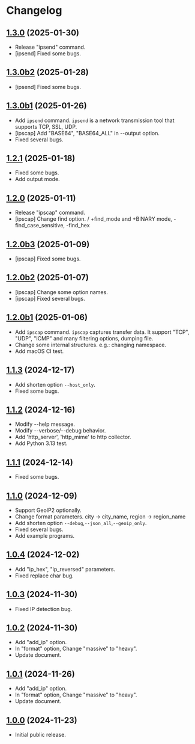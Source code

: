 # Changelog

## [1.3.0](https://github.com/deer-hunt/ipsurv/releases/tag/v1.3.0) (2025-01-30)

- Release "ipsend" command.
- [ipsend] Fixed some bugs.

## [1.3.0b2](https://github.com/deer-hunt/ipsurv/releases/tag/v1.3.0b2) (2025-01-28)

- [ipsend] Fixed some bugs.

## [1.3.0b1](https://github.com/deer-hunt/ipsurv/releases/tag/v1.3.0b1) (2025-01-26)

- Add `ipsend` command. `ipsend` is a network transmission tool that supports TCP, SSL, UDP.
- [ipscap] Add "BASE64", "BASE64_ALL" in --output option.
- Fixed several bugs.

## [1.2.1](https://github.com/deer-hunt/ipsurv/releases/tag/v1.2.1) (2025-01-18)

- Fixed some bugs.
- Add output mode.

## [1.2.0](https://github.com/deer-hunt/ipsurv/releases/tag/v1.2.0) (2025-01-11)

- Release "ipscap" command.
- [ipscap] Change find option. / +find_mode and +BINARY mode, -find_case_sensitive, -find_hex

## [1.2.0b3](https://github.com/deer-hunt/ipsurv/releases/tag/v1.2.0b3) (2025-01-09)

- [ipscap] Fixed some bugs.

## [1.2.0b2](https://github.com/deer-hunt/ipsurv/releases/tag/v1.2.0b2) (2025-01-07)

- [ipscap] Change some option names.
- [ipscap] Fixed several bugs.

## [1.2.0b1](https://github.com/deer-hunt/ipsurv/releases/tag/v1.2.0b1) (2025-01-06)

- Add `ipscap` command. `ipscap` captures transfer data. It support "TCP", "UDP", "ICMP" and many filtering options, dumping file.
- Change some internal structures. e.g.: changing namespace.
- Add macOS CI test. 

## [1.1.3](https://github.com/deer-hunt/ipsurv/releases/tag/v1.1.3) (2024-12-17)

- Add shorten option ```--host_only```.
- Fixed some bugs.

## [1.1.2](https://github.com/deer-hunt/ipsurv/releases/tag/v1.1.2) (2024-12-16)

- Modify --help message.
- Modify --verbose/--debug behavior.
- Add 'http_server', 'http_mime' to http collector.
- Add Python 3.13 test.

## [1.1.1](https://github.com/deer-hunt/ipsurv/releases/tag/v1.1.1) (2024-12-14)

- Fixed some bugs.

## [1.1.0](https://github.com/deer-hunt/ipsurv/releases/tag/v1.1.0) (2024-12-09)

- Support GeoIP2 optionally.
- Change format parameters. city -> city_name, region -> region_name
- Add shorten option ```--debug```,```--json_all```,```--geoip_only```.
- Fixed several bugs.
- Add example programs.

## [1.0.4](https://github.com/deer-hunt/ipsurv/releases/tag/v1.0.4) (2024-12-02)

- Add "ip_hex", "ip_reversed" parameters.
- Fixed replace char bug.

## [1.0.3](https://github.com/deer-hunt/ipsurv/releases/tag/v1.0.3) (2024-11-30)

- Fixed IP detection bug.

## [1.0.2](https://github.com/deer-hunt/ipsurv/releases/tag/v1.0.2) (2024-11-30)

- Add "add_ip" option.
- In "format" option, Change "massive" to "heavy".
- Update document.

## [1.0.1](https://github.com/deer-hunt/ipsurv/releases/tag/v1.0.1) (2024-11-26)

- Add "add_ip" option.
- In "format" option, Change "massive" to "heavy".
- Update document.

## [1.0.0](https://github.com/deer-hunt/ipsurv/releases/tag/v1.0.0) (2024-11-23)

- Initial public release.
